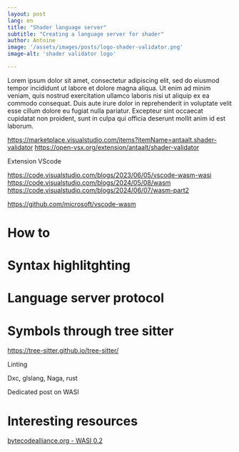 ```yaml
---
layout: post
lang: en
title: "Shader language server"
subtitle: "Creating a language server for shader"
author: Antoine
image: '/assets/images/posts/logo-shader-validator.png'
image-alt: 'shader validator logo'

---
```


Lorem ipsum dolor sit amet, consectetur adipiscing elit, sed do eiusmod tempor incididunt ut labore et dolore magna aliqua. Ut enim ad minim veniam, quis nostrud exercitation ullamco laboris nisi ut aliquip ex ea commodo consequat. Duis aute irure dolor in reprehenderit in voluptate velit esse cillum dolore eu fugiat nulla pariatur. Excepteur sint occaecat cupidatat non proident, sunt in culpa qui officia deserunt mollit anim id est laborum.

https://marketplace.visualstudio.com/items?itemName=antaalt.shader-validator
https://open-vsx.org/extension/antaalt/shader-validator

Extension VScode

https://code.visualstudio.com/blogs/2023/06/05/vscode-wasm-wasi
https://code.visualstudio.com/blogs/2024/05/08/wasm
https://code.visualstudio.com/blogs/2024/06/07/wasm-part2

https://github.com/microsoft/vscode-wasm

# How to

# Syntax highlitghting

# Language server protocol

# Symbols through tree sitter

https://tree-sitter.github.io/tree-sitter/

Linting

Dxc, glslang, Naga, rust

Dedicated post on WASI

# Interesting resources

[bytecodealliance.org - WASI 0.2](https://bytecodealliance.org/articles/WASI-0.2)